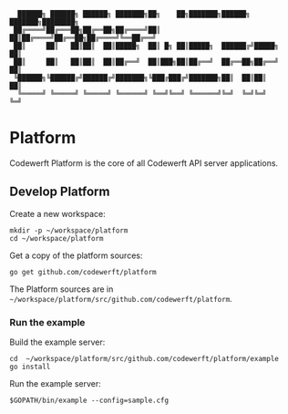 ```
  ██████╗ ██████╗ ██████╗ ███████╗██╗    ██╗███████╗██████╗ ███████╗████████╗
 ██╔════╝██╔═══██╗██╔══██╗██╔════╝██║    ██║██╔════╝██╔══██╗██╔════╝╚══██╔══╝
 ██║     ██║   ██║██║  ██║█████╗  ██║ █╗ ██║█████╗  ██████╔╝█████╗     ██║
 ██║     ██║   ██║██║  ██║██╔══╝  ██║███╗██║██╔══╝  ██╔══██╗██╔══╝     ██║
 ╚██████╗╚██████╔╝██████╔╝███████╗╚███╔███╔╝███████╗██║  ██║██║        ██║
  ╚═════╝ ╚═════╝ ╚═════╝ ╚══════╝ ╚══╝╚══╝ ╚══════╝╚═╝  ╚═╝╚═╝        ╚═╝
```

# Platform
Codewerft Platform is the core of all Codewerft API server applications.


## Develop Platform

Create a new workspace:

```
mkdir -p ~/workspace/platform
cd ~/workspace/platform
```

Get a copy of the platform sources:

```
go get github.com/codewerft/platform
```

The Platform sources are in ` ~/workspace/platform/src/github.com/codewerft/platform`.

### Run the example

Build the example server:

```
cd  ~/workspace/platform/src/github.com/codewerft/platform/example
go install
```

Run the example server:

```
$GOPATH/bin/example --config=sample.cfg
```